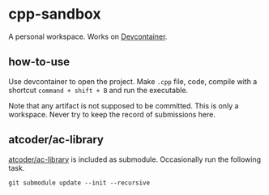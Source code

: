 # cpp-sandbox
A personal workspace. Works on [Devcontainer](https://containers.dev/).

## how-to-use
Use devcontainer to open the project. Make `.cpp` file, code, compile with a shortcut `command + shift + B` and run the executable.

Note that any artifact is not supposed to be committed. This is only a workspace. Never try to keep the record of submissions here.

## atcoder/ac-library
[atcoder/ac-library](https://github.com/atcoder/ac-library) is included as submodule. Occasionally run the following task.

```
git submodule update --init --recursive
```
